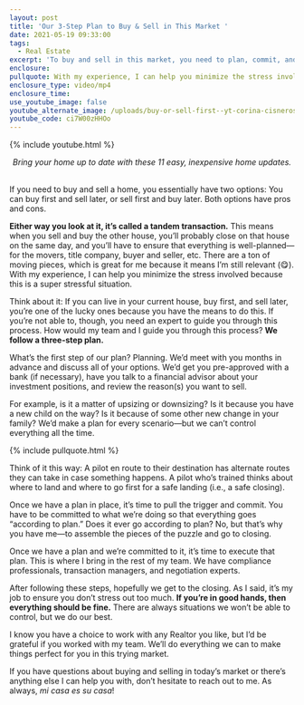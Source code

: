 ```yaml
---
layout: post
title: 'Our 3-Step Plan to Buy & Sell in This Market '
date: 2021-05-19 09:33:00
tags:
  - Real Estate
excerpt: 'To buy and sell in this market, you need to plan, commit, and execute. '
enclosure:
pullquote: With my experience, I can help you minimize the stress involved.
enclosure_type: video/mp4
enclosure_time:
use_youtube_image: false
youtube_alternate_image: /uploads/buy-or-sell-first--yt-corina-cisneros-ss.jpg
youtube_code: ci7W00zHHOo
---
```

{% include youtube.html %}

<center><em>Bring your home up to date with these 11 easy, inexpensive home updates.</em></center>

<center>&nbsp;</center>

If you need to buy and sell a home, you essentially have two options: You can buy first and sell later, or sell first and buy later. Both options have pros and cons.&nbsp;

**Either way you look at it, it’s called a tandem transaction.** This means when you sell and buy the other house, you’ll probably close on that house on the same day, and you’ll have to ensure that everything is well-planned—for the movers, title company, buyer and seller, etc. There are a ton of moving pieces, which is great for me because it means I’m still relevant (😋). With my experience, I can help you minimize the stress involved because this is a super stressful situation.&nbsp;

Think about it: If you can live in your current house, buy first, and sell later, you’re one of the lucky ones because you have the means to do this. If you’re not able to, though, you need an expert to guide you through this process. How would my team and I guide you through this process? **We follow a three-step plan.**

What’s the first step of our plan? Planning. We’d meet with you months in advance and discuss all of your options. We’d get you pre-approved with a bank (if necessary), have you talk to a financial advisor about your investment positions, and review the reason(s) you want to sell.&nbsp;

For example, is it a matter of upsizing or downsizing? Is it because you have a new child on the way? Is it because of some other new change in your family? We’d make a plan for every scenario—but we can’t control everything all the time.&nbsp;

{% include pullquote.html %}

Think of it this way: A pilot en route to their destination has alternate routes they can take in case something happens. A pilot who’s trained thinks about where to land and where to go first for a safe landing (i.e., a safe closing).&nbsp;

Once we have a plan in place, it’s time to pull the trigger and commit. You have to be committed to what we’re doing so that everything goes “according to plan.” Does it ever go according to plan? No, but that’s why you have me—to assemble the pieces of the puzzle and go to closing.&nbsp;

Once we have a plan and we’re committed to it, it’s time to execute that plan. This is where I bring in the rest of my team. We have compliance professionals, transaction managers, and negotiation experts.

After following these steps, hopefully we get to the closing. As I said, it’s my job to ensure you don’t stress out too much. **If you’re in good hands, then everything should be fine.** There are always situations we won’t be able to control, but we do our best.&nbsp;

I know you have a choice to work with any Realtor you like, but I’d be grateful if you worked with my team. We’ll do everything we can to make things perfect for you in this trying market.&nbsp;

If you have questions about buying and selling in today’s market or there’s anything else I can help you with, don’t hesitate to reach out to me. As always, *mi casa es su casa*\!

&nbsp;

